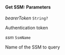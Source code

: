 

#### Get SSM: Parameters  
  
<article>

*bearerToken* `String?` 

Authentication token

</article>
<article>

*ssm* `SsmName` 

Name of the SSM to query

</article>

